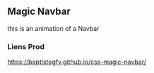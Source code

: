 ## Magic Navbar
this is an animation of a Navbar

### Liens Prod
https://baptistegfy.github.io/css-magic-navbar/